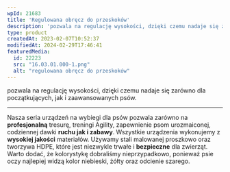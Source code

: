 ```yaml
---
wpId: 21683
title: 'Regulowana obręcz do przeskoków'
description: 'pozwala na regulację wysokości, dzięki czemu nadaje się zarówno dla początkujących, jak i zaawansowanych psów. Nasza seria urządzeń na wybiegi dla psów pozwala zarówno na profesjonalną tresurę, treningi Agility, zapewnienie psom urozmaiconej, codziennej dawki ruchu jak i zabawy. Wszystkie urządzenia wykonujemy z wysokiej jakości materiałów. Używamy stali malowanej proszkowo oraz tworzywa HDPE, które jest niezwykle ...'
type: product
createdAt: 2023-02-07T10:52:37
modifiedAt: 2024-02-29T17:46:41
featuredMedia:
  id: 22223
  src: "16.03.01.000-1.png"
  alt: "regulowana obręcz do przeskoków"
---
```



pozwala na regulację wysokości, dzięki czemu nadaje się zarówno dla początkujących, jak i zaawansowanych psów.

* * *

Nasza seria urządzeń na wybiegi dla psów pozwala zarówno na **profesjonalną** tresurę, treningi Agility, zapewnienie psom urozmaiconej, codziennej dawki **ruchu jak i zabawy**. Wszystkie urządzenia wykonujemy z **wysokiej jakości** materiałów. Używamy stali malowanej proszkowo oraz tworzywa HDPE, które jest niezwykle trwałe i **bezpieczne** dla zwierząt. Warto dodać, że kolorystykę dobraliśmy nieprzypadkowo, ponieważ psie oczy najlepiej widzą kolor niebieski, żółty oraz odcienie szarego.